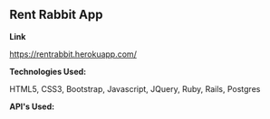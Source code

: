 ## Rent Rabbit App

<b>Link</b>

https://rentrabbit.herokuapp.com/

<b>Technologies Used:</b>

HTML5, CSS3, Bootstrap, Javascript, JQuery, Ruby, Rails, Postgres

<b>API's Used:</b>
